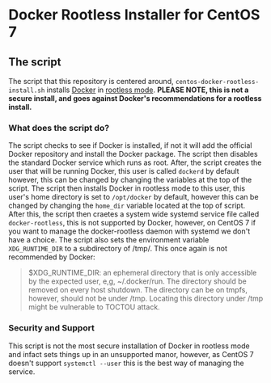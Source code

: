# Docker Rootless Installer for CentOS 7 

## The script

The script that this repository is centered around, `centos-docker-rootless-install.sh` installs [Docker](https://www.docker.com/) in [rootless mode](https://docs.docker.com/engine/security/rootless/).  **PLEASE NOTE, this is not a secure install, and goes against Docker's recommendations for a rootless install.**

### What does the script do?

The script checks to see if Docker is installed, if not it will add the official Docker repository and install the Docker package.  The script then disables the standard Docker service which runs as root.  After, the script creates the user that will be running Docker, this user is called `dockerd` by default however, this can be changed by changing the variables at the top of the script.  The script then installs Docker in rootless mode to this user, this user's home directory is set to `/opt/docker` by default, however this can be changed by changing the `home_dir` variable located at the top of script.  After this, the script then craetes a system wide systemd service file called `docker-rootless`, this is not supported by Docker, however, on CentOS 7 if you want to manage the docker-rootless daemon with systemd we don't have a choice.  The script also sets the environment variable `XDG_RUNTIME_DIR` to a subdirectory of /tmp/.  This once again is not recommended by Docker:

> $XDG_RUNTIME_DIR: an ephemeral directory that is only accessible by the expected user, e,g, ~/.docker/run. The directory should be removed on every host shutdown. The directory can be on tmpfs, however, should not be under /tmp. Locating this directory under /tmp might be vulnerable to TOCTOU attack.

### Security and Support

This script is not the most secure installation of Docker in rootless mode and infact sets things up in an unsupported manor, however, as CentOS 7 doesn't support `systemctl --user` this is the best way of managing the service.
